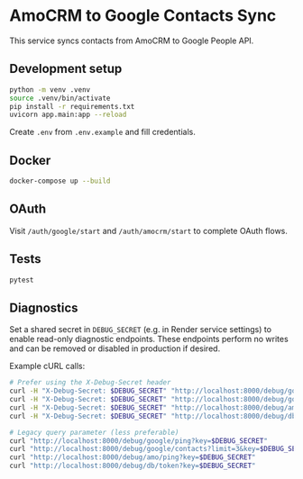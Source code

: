# AmoCRM to Google Contacts Sync

This service syncs contacts from AmoCRM to Google People API.

## Development setup

```bash
python -m venv .venv
source .venv/bin/activate
pip install -r requirements.txt
uvicorn app.main:app --reload
```

Create `.env` from `.env.example` and fill credentials.

## Docker

```bash
docker-compose up --build
```

## OAuth

Visit `/auth/google/start` and `/auth/amocrm/start` to complete OAuth flows.

## Tests

```bash
pytest
```

## Diagnostics

Set a shared secret in `DEBUG_SECRET` (e.g. in Render service settings) to enable read-only diagnostic endpoints. These endpoints perform no writes and can be removed or disabled in production if desired.

Example cURL calls:

```bash
# Prefer using the X-Debug-Secret header
curl -H "X-Debug-Secret: $DEBUG_SECRET" "http://localhost:8000/debug/google/ping"
curl -H "X-Debug-Secret: $DEBUG_SECRET" "http://localhost:8000/debug/google/contacts?limit=3"
curl -H "X-Debug-Secret: $DEBUG_SECRET" "http://localhost:8000/debug/amo/ping"
curl -H "X-Debug-Secret: $DEBUG_SECRET" "http://localhost:8000/debug/db/token"

# Legacy query parameter (less preferable)
curl "http://localhost:8000/debug/google/ping?key=$DEBUG_SECRET"
curl "http://localhost:8000/debug/google/contacts?limit=3&key=$DEBUG_SECRET"
curl "http://localhost:8000/debug/amo/ping?key=$DEBUG_SECRET"
curl "http://localhost:8000/debug/db/token?key=$DEBUG_SECRET"
```
